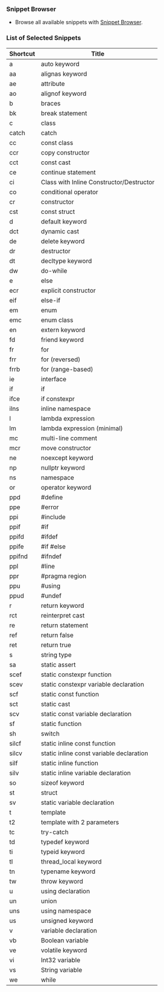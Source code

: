 ### Snippet Browser
* Browse all available snippets with [Snippet Browser](http://pihrt.net/snippetica/snippets?engine=vscode&language=cpp).

### List of Selected Snippets

Shortcut | Title
-------- | -----
a|auto keyword
aa|alignas keyword
ae|attribute
ao|alignof keyword
b|braces
bk|break statement
c|class
catch|catch
cc|const class
ccr|copy constructor
cct|const cast
ce|continue statement
ci|Class with Inline Constructor/Destructor
co|conditional operator
cr|constructor
cst|const struct
d|default keyword
dct|dynamic cast
de|delete keyword
dr|destructor
dt|decltype keyword
dw|do\-while
e|else
ecr|explicit constructor
eif|else\-if
em|enum
emc|enum class
en|extern keyword
fd|friend keyword
fr|for
frr|for \(reversed\)
frrb|for \(range\-based\)
ie|interface
if|if
ifce|if constexpr
ilns|inline namespace
l|lambda expression
lm|lambda expression \(minimal\)
mc|multi\-line comment
mcr|move constructor
ne|noexcept keyword
np|nullptr keyword
ns|namespace
or|operator keyword
ppd|\#define
ppe|\#error
ppi|\#include
ppif|\#if
ppifd|\#ifdef
ppife|\#if \#else
ppifnd|\#ifndef
ppl|\#line
ppr|\#pragma region
ppu|\#using
ppud|\#undef
r|return keyword
rct|reinterpret cast
re|return statement
ref|return false
ret|return true
s|string type
sa|static assert
scef|static constexpr function
scev|static constexpr variable declaration
scf|static const function
sct|static cast
scv|static const variable declaration
sf|static function
sh|switch
silcf|static inline const function
silcv|static inline const variable declaration
silf|static inline function
silv|static inline variable declaration
so|sizeof keyword
st|struct
sv|static variable declaration
t|template
t2|template with 2 parameters
tc|try\-catch
td|typedef keyword
ti|typeid keyword
tl|thread\_local keyword
tn|typename keyword
tw|throw keyword
u|using declaration
un|union
uns|using namespace
us|unsigned keyword
v|variable declaration
vb|Boolean variable
ve|volatile keyword
vi|Int32 variable
vs|String variable
we|while
